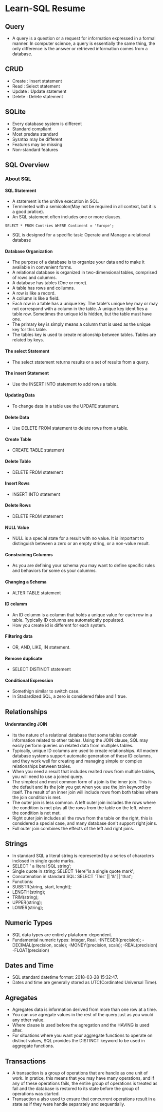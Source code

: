 # Learn-SQL Resume

## Query
- A query is a question or a request for information expressed in a formal manner. In computer science, a query is essentially the same thing, the only difference is the answer or retrieved information comes from a database.

## CRUD

- Create : Insert statement 
- Read : Select statement 
- Update : Update statement 
- Delete : Delete statement 

## SQLite

- Every database system is different 
- Standard compliant
- Most predate standard 
- Sysntax may be different 
- Features may be missing 
- Non-standard features

## SQL Overview

### About SQL

#### SQL Statement 
- A statement is the unitive execution in SQL.
- Termineted with a semicolon(May not be required in all context, but it is a good pratice).
- An SQL statement often includes one or more clauses. 
```
SELECT * FROM Contries WHERE Continent = 'Europe';
```

- SQL is designed for a specific task: Operate and Manage a relational database

#### Database Organization

- The purpose of a database is to organize your data and to make it available in convenient forms.
- A relational database is organized in two-dimensional tables, comprised of rows and columms.
- A database has tables (One or more).
- A table has rows and collumns. 
- A row is like a record.
- A collumn is like a field. 
- Each row in a table has a unique key. The table's unique key may or may not correspond with a column in the table. A unique key identifies a table row. Sometimes the unique id is hidden, but the table must have one. 
- The primary key is simply means a column that is used as the unique key for this table. 
- The tables key is used to create relationship between tables. Tables are related by keys. 

#### The select Statement 

- The select statement returns results or a set of results from a query. 

#### The insert Statement

- Use the INSERT INTO statement to add rows a table.

#### Updating Data

- To change data in a table use the UPDATE statement. 

#### Delete Data

- Use DELETE FROM statement to delete rows from a table.

#### Create Table

- CREATE TABLE statement 

#### Delete Table

-  DELETE FROM statement

#### Insert Rows

- INSERT INTO statement

#### Delete Rows

- DELETE FROM statement

#### NULL Value

- NULL is a special state for a result with no value. It is important to distinguish between a zero or an empty string, or a non-value result. 

#### Constraining Columms

- As you are defining your schema you may want to define specific rules and behaviors for some os your columms. 

#### Changing a Schema 

- ALTER TABLE statement 

#### ID columm

- An ID columm is a columm that holds a unique value for each row in a table. Typically ID columns are automatically populated. 
- How you create id is different for each system. 

#### Filtering data

- OR, AND, LIKE, IN statement.

#### Remove duplicate

- SELECT DISTINCT statement 

#### Conditional Expression

- Somethign similar to switch case. 
- In Stadardized SQL, a zero is considered false and 1 true. 

## Relationships 

#### Understanding JOIN

- Its the nature of a relational database that some tables contain information related to other tables. Using the JOIN clause, SQL may easily perform queries on related data from multiples tables. 
- Typically, unique ID columns are used to create relationships. All modern database systems support automatic generation of these ID columns, and they work well for creating and managing simple or complex relationships between tables. 
- When you need a result that includes realted rows from multiple tables, you will need to use a joined query. 
- The simplest and most common form of a join is the inner join. This is the default and its the join you get when you use the join keyword by itself. The result of an inner join will include rows from both tables where the join condition is met. 
- The outer join is less common. A left outer join includes the rows where the condition is met plus all the rows from the table on the left, where the condition is not met. 
- Right outer join includes all the rows from the table on the right, this is considered a special case, and many database don't support right joins. 
- Full outer join combines the effects of the left and right joins. 

## Strings

- In standard SQL a literal string is represented by a series of characters inclosed in single quote marks. 
- SELECT ' a literal SQL string';
- Single quote in string: SELECT 'Here''is a single quote mark';
- Concatenation in standard SQL: SELECT 'This' || '&' || 'that';
- Functions:
- SUBSTR(string, start, lenght);
- LENGTH(string);
- TRIM(string);
- UPPER(string);
- LOWER(string);

## Numeric Types

- SQL data types are entirely plataform-dependent. 
- Fundamental numeric types: Integer, Real.
-INTEGER(precision);
-DECIMAL(precision, scale);
-MONEY(precision, scale);
-REAL(precision)
-FLOAT(precision)

## Dates and Time

- SQL standard datetime format: 2018-03-28 15:32:47.
- Dates and time are generally stored as UTC(Cordinated Universal Time).

## Agregates

- Agregates data is information derived from more than one row at a time.
- You can use agregate values in the rest of the query just as you would any other value. 
- Where clause is used before the agregation and the HAVING is used after. 
- For situations where you want your aggregate functions to operate on distinct values, SQL provides the DISTINCT keyword to be used in aggregate functions. 

## Transactions 

- A transaction is a group of operations that are handle as one unit of work. In pratice, this means that you may have many operations, and if any of these operations fails, the entire group of operations is treated as fail and the database is restored to its state before the group of operations was started. 
- Transaction a also used to ensure that concurrent operations result in a state as if they were handle separately and sequentially.
